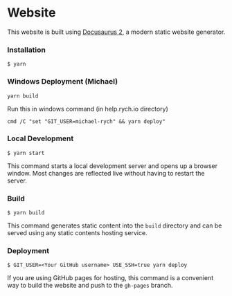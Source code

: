 # Website

This website is built using [Docusaurus 2](https://docusaurus.io/), a modern static website generator.

### Installation

```
$ yarn
```
### Windows Deployment (Michael)

```
yarn build
```


Run this in windows command (in help.rych.io directory)

```
cmd /C "set "GIT_USER=michael-rych" && yarn deploy"
```


### Local Development

```
$ yarn start
```

This command starts a local development server and opens up a browser window. Most changes are reflected live without having to restart the server.

### Build

```
$ yarn build
```

This command generates static content into the `build` directory and can be served using any static contents hosting service.

### Deployment

```
$ GIT_USER=<Your GitHub username> USE_SSH=true yarn deploy
```

If you are using GitHub pages for hosting, this command is a convenient way to build the website and push to the `gh-pages` branch.
